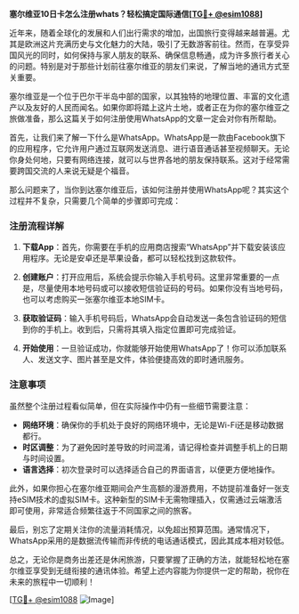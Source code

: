 **塞尔维亚10日卡怎么注册whats？轻松搞定国际通信[[TG💪+ @esim1088](https://t.me/s/esim1088)]**

近年来，随着全球化的发展和人们出行需求的增加，出国旅行变得越来越普遍。尤其是欧洲这片充满历史与文化魅力的大陆，吸引了无数游客前往。然而，在享受异国风光的同时，如何保持与家人朋友的联系、确保信息畅通，成为许多旅行者关心的问题。特别是对于那些计划前往塞尔维亚的朋友们来说，了解当地的通讯方式至关重要。

塞尔维亚是一个位于巴尔干半岛中部的国家，以其独特的地理位置、丰富的文化遗产以及友好的人民而闻名。如果你即将踏上这片土地，或者正在为你的塞尔维亚之旅做准备，那么这篇关于如何注册使用WhatsApp的文章一定会对你有所帮助。

首先，让我们来了解一下什么是WhatsApp。WhatsApp是一款由Facebook旗下的应用程序，它允许用户通过互联网发送消息、进行语音通话甚至视频聊天。无论你身处何地，只要有网络连接，就可以与世界各地的朋友保持联系。这对于经常需要跨国交流的人来说无疑是个福音。

那么问题来了，当你到达塞尔维亚后，该如何注册并使用WhatsApp呢？其实这个过程并不复杂，只需要几个简单的步骤即可完成：

### 注册流程详解

1. **下载App**：首先，你需要在手机的应用商店搜索“WhatsApp”并下载安装该应用程序。无论是安卓还是苹果设备，都可以轻松找到这款软件。

2. **创建账户**：打开应用后，系统会提示你输入手机号码。这里非常重要的一点是，尽量使用本地号码或可以接收短信验证码的号码。如果你没有当地号码，也可以考虑购买一张塞尔维亚本地SIM卡。

3. **获取验证码**：输入手机号码后，WhatsApp会自动发送一条包含验证码的短信到你的手机上。收到后，只需将其填入指定位置即可完成验证。

4. **开始使用**：一旦验证成功，你就能够开始使用WhatsApp了！你可以添加联系人、发送文字、图片甚至是文件，体验便捷高效的即时通讯服务。

### 注意事项

虽然整个注册过程看似简单，但在实际操作中仍有一些细节需要注意：

- **网络环境**：确保你的手机处于良好的网络环境中，无论是Wi-Fi还是移动数据都行。
- **时区调整**：为了避免因时差导致的时间混淆，请记得检查并调整手机上的日期与时间设置。
- **语言选择**：初次登录时可以选择适合自己的界面语言，以便更方便地操作。

此外，如果你担心在塞尔维亚期间会产生高额的漫游费用，不妨提前准备好一张支持eSIM技术的虚拟SIM卡。这种新型的SIM卡无需物理插入，仅需通过云端激活即可使用，非常适合频繁往返于不同国家之间的旅客。

最后，别忘了定期关注你的流量消耗情况，以免超出预算范围。通常情况下，WhatsApp采用的是数据流传输而非传统的电话通话模式，因此其成本相对较低。

总之，无论你是商务出差还是休闲旅游，只要掌握了正确的方法，就能轻松地在塞尔维亚享受到无缝衔接的通讯体验。希望上述内容能为你提供一定的帮助，祝你在未来的旅程中一切顺利！

[[TG💪+ @esim1088](https://t.me/s/esim1088) ![Image](https://i.postimg.cc/4NQfJmqS/Snipaste-2025-05-13-00-14-12.png)]